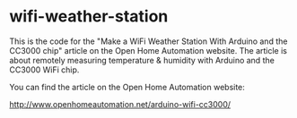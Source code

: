 wifi-weather-station
====================

This is the code for the "Make a WiFi Weather Station With Arduino and the CC3000 chip" article on the Open Home Automation website. The article is about remotely measuring temperature & humidity with Arduino and the CC3000 WiFi chip.

You can find the article on the Open Home Automation website:

http://www.openhomeautomation.net/arduino-wifi-cc3000/
